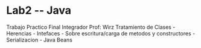 # Lab2 -- Java
Trabajo Practico Final Integrador
Prof: Wirz
Tratamiento de Clases - Herencias - Intefaces - Sobre escritura/carga de metodos y constructores - Serializacion - Java Beans
